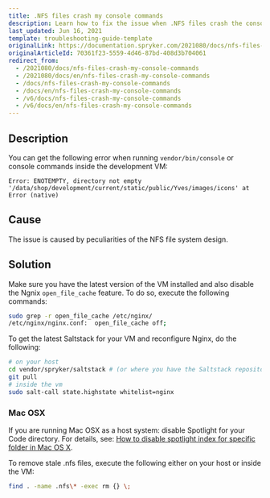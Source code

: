 ```yaml
---
title: .NFS files crash my console commands
description: Learn how to fix the issue when .NFS files crash the console commands
last_updated: Jun 16, 2021
template: troubleshooting-guide-template
originalLink: https://documentation.spryker.com/2021080/docs/nfs-files-crash-my-console-commands
originalArticleId: 70361f23-5559-4d46-87bd-408d3b704061
redirect_from:
  - /2021080/docs/nfs-files-crash-my-console-commands
  - /2021080/docs/en/nfs-files-crash-my-console-commands
  - /docs/nfs-files-crash-my-console-commands
  - /docs/en/nfs-files-crash-my-console-commands
  - /v6/docs/nfs-files-crash-my-console-commands
  - /v6/docs/en/nfs-files-crash-my-console-commands
---
```


## Description

You can get the following error when running `vendor/bin/console` or console commands inside the development VM:

```
Error: ENOTEMPTY, directory not empty
'/data/shop/development/current/static/public/Yves/images/icons' at Error (native)
```

## Cause

The issue is caused by peculiarities of the NFS file system design.

## Solution

Make sure you have the latest version of the VM installed and also disable the Ngnix `open_file_cache` feature. To do so, execute the following commands:

```bash
sudo grep -r open_file_cache /etc/nginx/
/etc/nginx/nginx.conf:  open_file_cache off;
```

To get the latest Saltstack for your VM and reconfigure Nginx, do the following:

```bash
# on your host
cd vendor/spryker/saltstack # (or where you have the Saltstack repository on your host)
git pull
# inside the vm
sudo salt-call state.highstate whitelist=nginx
```

### Mac OSX

If you are running Mac OSX as a host system: disable Spotlight for your Code directory. For details, see: [How to disable spotlight index for specific folder in Mac OS X](http://www.techiecorner.com/254/how-to-disable-spotlight-index-for-specific-folder-in-mac-os-x/).

To remove stale .nfs files, execute the following either on your host or inside the VM:

```bash
find . -name .nfs\* -exec rm {} \;
```
